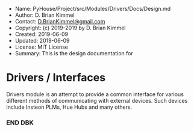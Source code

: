 * Name:      PyHouse/Project/src/Modules/Drivers/Docs/Design.md
* Author:    D. Brian Kimmel
* Contact:   D.BrianKimmel@gmail.com
* Copyright: (c) 2019-2019 by D. Brian Kimmel
* Created:   2019-06-09
* Updated:   2019-06-09
* License:   MIT License
* Summary:   This is the design documentation for 


# Drivers / Interfaces

Drivers module is an attempt to provide a common interface for various different methods of communicating with external devices.
Such devices include Insteon PLMs, Hue Hubs and many others. 

### END DBK
